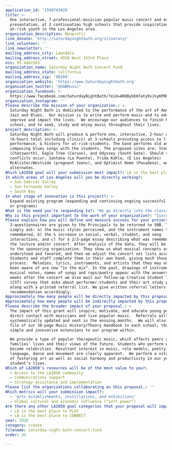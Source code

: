 ```yaml
---
application_id: '1590743926'
title: >-
  One interactive, 7-professional-musician popular music concert and educational
  presentation, at 3 continuation high schools that provide inspiration for
  at-risk youth in the Los Angeles area.
organization_description: Nonprofit
link_donate: 'http://saturdaynightbath.org/itinerary/'
link_volunteer: ''
link_newsletter: ''
mailing_address_city: Lawndale
mailing_address_street: 4558 West 153rd Place
ein: 95-4441563
organization_name: Saturday Night Bath Concert Fund
mailing_address_state: California
mailing_address_zip: '90260'
organization_website: 'https://www.Saturdaynightbath.org'
organization_twitter: '@SNBMusic'
organization_facebook: >-
  https://www.facebook.com/SaturdayNightBath/?eid=ARDBybEH7aty9sJnyKPRHiE7MB7L1x9FqDRE04j5jNVpdvpCU9fx4ajdQ4Xo2uQGO50BDSY325FTDWEM
organization_instagram: ''
Please describe the mission of your organization.: >-
  Saturday Night Bath is dedicated to the performance of the art of American
  Jazz and Blues.  Our mission is to write and perform music-and to educate,
  improve and impact the lives.  We encourage our audiences to finish high
  school, and to seek, study and enjoy music throughout their lives.   
project_description: >-
  Saturday Night Bath will produce & perform one, interactive, 2-hour concert
  (6-hours total including clinics) at 3-schools providing access to live music
  performance, & history for at-risk-students. The band performs old and
  composing blues songs with the students. The proposed sites are: Stoney Point
  (Chatsworth), Eagle Tree (Carson), and Odyssey (South Gate). Should scheduling
  conflicts occur, Santana (La Puente), Frida Kahlo, (E Los Angeles)
  McAlister/Westside (pregnant teens), and Optimist Home (Pasadena), would be
  alternates. 
Which LA2050 goal will your submission most impact?: LA is the best place to CREATE
In which areas of Los Angeles will you be directly working?:
  - San Gabriel Valley
  - San Fernando Valley
  - South Bay
In what stage of innovation is this project?: >-
  Expand existing program (expanding and continuing ongoing successful projects
  or programs)
What is the need you’re responding to?: "We go directly into the classroom or small courtyards. Selections include original as well as traditional Blues compositions of the 1900's. Material describes current life in LA. Three educational prompts are mailed.  Students are coached and encouraged to join the ensemble with instrumental accompaniment on rock & roll or “free-style” or “flow” Rap. Signs are held up so that the names can be remembered; those who remember 10-things that we talk about win a harmonica;\nWe will reach approximately 300 “last-chance” students. They are in dire need of our care and inspiration. The program directly affects the lives of the students and their families, by bringing art, communication, and camaraderie in school to those who are at risk of falling prey to negative situations.\n          \tClassroom as well as neighborhood art alliances and friendships arise. These include singing, poetry, instrumental and poetry appreciation, and amateur performing groups"
Why is this project important to the work of your organization?: "Since 1986 we have performed 550-concerts in schools and detention facilities connecting with over 41,000 at-risk youth, essentially one-at-a-time. Opportunities to perform and compose simple songs are strongly encouraged. During each concert, music is paused in order to describe the origins of the musical instruments, the elemental mechanics, the inventors, and some famous contemporary players.    \n     \tThe LA County Arts Commission became our first sponsor in 1986. The Musicians Union Local #47 (LA) and the Recording Industries Music Performance Fund (NY) continue to give us annual co-sponsor allocations that cover 35% of our musician’s concert wages.  We received 3-year Cal Arts Council (CAC) Multi-Cultural Entry Level grants in 1995, ’98 and 2001, and an Impact grant in 2004; their Exemplary Arts Education Partnership Grant greatly expanded our separate acoustic lecture visits. The City of LA Department of Cultural Affairs has funded our program since 1991. \n"
Please explain how you will define and measure success for your project.: >-
  3-questionnaires are given to the Principals to be returned to SNB. They
  simply ask: a) the music styles perceived, and the instrument names that are
  remembered, b) the % increase in social, verbal, student, and song
  interactions, and c) for a 2/3-page essay describing what was remembered from
  the lecture and/or concert. After analysis of the data, they will be forwarded
  to the sponsoring organization. They show us what musical concepts are
  understood and favored, and then we adjust the concert set lists accordingly.
  Students and staff complete them in their own hand, giving much thought to the
  process.  Melodies, lyrics, instruments, and artists that they may not have
  been aware of are now “in the mix”. In the past, drawings of instruments &
  musical notes, names of songs and raps/poetry appear with the answers. Three
  weeks after the concert we also mail our follow-up Creative Student Tracking
  (CST) survey that asks about performer-students and their art study plans,
  along with a printed referral list. We give written referral letters of
  recommendation accordingly. 
Approximately how many people will be directly impacted by this proposal?: '325'
Approximately how many people will be indirectly impacted by this proposal?: '900'
Please describe the broader impact of your proposal.: >
  The impact of this grant will inspire, motivate, and educate young people by
  direct contact with musicians and live popular music.  Referrals will be
  systematically updated and sent in the ensuing months.  We will also give a
  file of our 38-page Music History/Theory Handbook to each school; there are
  simple and innovative extensions to our program within.  

  We provide a type of popular therapeutic music, which affects peers and
  families’ lives and their views of the future. Students who perform with SNB
  become celebrities. Resultant interest in music, role models, poetry,
  language, dance and movement are clearly apparent.  We perform a vital program
  of fostering art as well as social harmony and productivity in our young
  student’s lives.
Which of LA2050’s resources will be of the most value to you?:
  - Access to the LA2050 community
  - Communications support
  - Strategy assistance and implementation
Please list the organizations collaborating on this proposal.: ''
Which metrics will your submission impact?:
  - 'Arts establishments, instillations, and exhibitions'
  - Global cultural and economic influence (“soft power”)
Are there any other LA2050 goal categories that your proposal will impact?:
  - LA is the best place to PLAY
  - LA is the best place to CONNECT
year: 2020
category: create
filename: saturday-night-bath-concert-fund
order: 34

---
```

